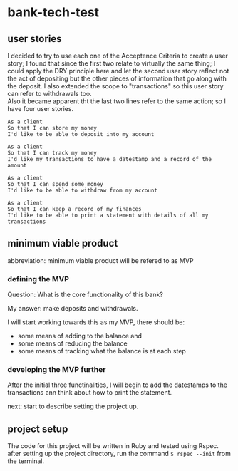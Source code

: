 # bank-tech-test

## user stories
I decided to try to use each one of the Acceptence Criteria to create a user story; I found that since the first two relate to virtually the same thing; I could apply the DRY principle here and let the second user story reflect not the act of depositing but the other pieces of information that go along with the deposit. I also extended the scope to "transactions" so this user story can refer to withdrawals too. \
Also it became apparent tht the last two lines refer to the same action; so I have four user stories.

```
As a client
So that I can store my money
I'd like to be able to deposit into my account
```
```
As a client
So that I can track my money
I'd like my transactions to have a datestamp and a record of the amount
```
```
As a client
So that I can spend some money
I'd like to be able to withdraw from my account
```
```
As a client
So that I can keep a record of my finances
I'd like to be able to print a statement with details of all my transactions
```

## minimum viable product
abbreviation: minimum viable product will be refered to as MVP
### defining the MVP
Question: What is the core functionality of this bank?

My answer: make deposits and withdrawals.

I will start working towards this as my MVP, there should be:
- some means of adding to the balance and
- some means of reducing the balance
- some means of tracking what the balance is at each step

### developing the MVP further
After the initial three functinalities, I will begin to add the datestamps to the transactions ann think about how to print the statement.

next:
start to describe setting the project up.

## project setup
The code for this project will be written in Ruby and tested using Rspec. after setting up the project directory, run the command `$ rspec --init` from the terminal.

